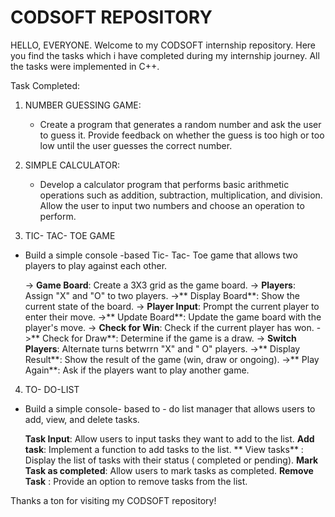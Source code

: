 # CODSOFT REPOSITORY

HELLO, EVERYONE.
Welcome to my CODSOFT internship repository. Here you find the tasks which i have 
completed during my internship journey. All the tasks were implemented in C++.

Task Completed:

1. NUMBER GUESSING GAME:
   * Create a program that generates a random number and ask the user to guess it.
     Provide feedback on whether the guess is too high or too low until the user
     guesses the correct number.

2. SIMPLE CALCULATOR:
   * Develop a calculator program that performs  basic arithmetic operations such as
     addition, subtraction, multiplication, and division. Allow the user to input
     two numbers and choose an operation to perform.

3.  TIC- TAC- TOE GAME
  * Build a simple console -based Tic- Tac- Toe game that allows two players to play
    against each other.

    -> **Game Board**: Create a 3X3 grid as the game board.
    -> **Players**: Assign "X" and "O" to two players.
    ->** Display Board**: Show the current state of the board.
    -> **Player Input**: Prompt the current player to enter their move.
    ->** Update Board**: Update the game board with the player's move.
    -> **Check for Win**: Check if the current player has won.
    ->** Check for Draw**: Determine if the game is a draw.
    -> **Switch Players**: Alternate turns betwrrn "X" and " O" players.
    ->** Display Result**: Show the result of the game (win, draw or ongoing).
    ->** Play Again**: Ask if the players want to play another game.

4. TO- DO-LIST
 * Build a simple console- based to - do list manager that allows users to add, view, and
   delete tasks.

   **Task Input**: Allow users to input tasks they want to add to the list.
   **Add task**: Implement a function to add tasks to the list.
  ** View tasks** : Display the list of tasks with their status ( completed or pending).
   **Mark Task as completed**: Allow users to mark tasks as completed.
   **Remove Task** : Provide an option to remove tasks from the list.

Thanks a ton for visiting my CODSOFT repository!

